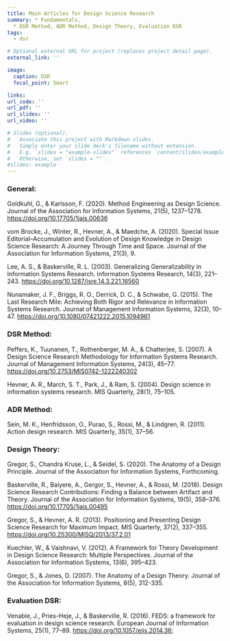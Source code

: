 ```yaml
---
title: Main Articles for Design Science Research
summary: * Fundamentals, 
  * DSR Method, ADR Method, Design Theory, Evaluation DSR
tags:
  - dsr

# Optional external URL for project (replaces project detail page).
external_link: ''

image:
  caption: DSR
  focal_point: Smart

links:
url_code: ''
url_pdf: ''
url_slides: ''
url_video: ''

# Slides (optional).
#   Associate this project with Markdown slides.
#   Simply enter your slide deck's filename without extension.
#   E.g. `slides = "example-slides"` references `content/slides/example-slides.md`.
#   Otherwise, set `slides = ""`.
#slides: example
---
```


### General: ###

Goldkuhl, G., & Karlsson, F. (2020). Method Engineering as Design Science. Journal of the Association for Information Systems, 21(5), 1237–1278. https://doi.org/10.17705/1jais.00636

vom Brocke, J., Winter, R., Hevner, A., & Maedche, A. (2020). Special Issue Editorial–Accumulation and Evolution of Design Knowledge in Design Science Research: A Journey Through Time and Space. Journal of the Association for Information Systems, 21(3), 9.

Lee, A. S., & Baskerville, R. L. (2003). Generalizing Generalizability in Information Systems Research. Information Systems Research, 14(3), 221–243. https://doi.org/10.1287/isre.14.3.221.16560

Nunamaker, J. F., Briggs, R. O., Derrick, D. C., & Schwabe, G. (2015). The Last Research Mile: Achieving Both Rigor and Relevance in Information Systems Research. Journal of Management Information Systems, 32(3), 10–47. https://doi.org/10.1080/07421222.2015.1094961

### DSR Method: ### 

Peffers, K., Tuunanen, T., Rothenberger, M. A., & Chatterjee, S. (2007). A Design Science Research Methodology for Information Systems Research. Journal of Management Information Systems, 24(3), 45–77. https://doi.org/10.2753/MIS0742-1222240302

Hevner, A. R., March, S. T., Park, J., & Ram, S. (2004). Design science in information systems research. MIS Quarterly, 28(1), 75–105.

### ADR Method: ### 

Sein, M. K., Henfridsson, O., Purao, S., Rossi, M., & Lindgren, R. (2011). Action design research. MIS Quarterly, 35(1), 37–56.

### Design Theory: ### 

Gregor, S., Chandra Kruse, L., & Seidel, S. (2020). The Anatomy of a Design Principle. Journal of the Association for Information Systems, Forthcoming.

Baskerville, R., Baiyere, A., Gergor, S., Hevner, A., & Rossi, M. (2018). Design Science Research Contributions: Finding a Balance between Artifact and Theory. Journal of the Association for Information Systems, 19(5), 358–376. https://doi.org/10.17705/1jais.00495

Gregor, S., & Hevner, A. R. (2013). Positioning and Presenting Design Science Research for Maximum Impact. MIS Quarterly, 37(2), 337–355. https://doi.org/10.25300/MISQ/2013/37.2.01

Kuechler, W., & Vaishnavi, V. (2012). A Framework for Theory Development in Design Science Research: Multiple Perspectives. Journal of the Association for Information Systems, 13(6), 395–423.

Gregor, S., & Jones, D. (2007). The Anatomy of a Design Theory. Journal of the Association for Information Systems, 8(5), 312-335.

### Evaluation DSR: ### 

Venable, J., Pries-Heje, J., & Baskerville, R. (2016). FEDS: a framework for evaluation in design science research. European Journal of Information Systems, 25(1), 77–89. https://doi.org/10.1057/ejis.2014.36;



